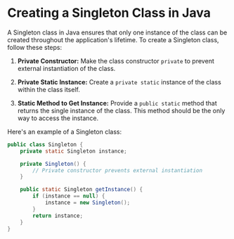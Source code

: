 # Creating a Singleton Class in Java

A Singleton class in Java ensures that only one instance of the class can be created throughout the application's lifetime. To create a Singleton class, follow these steps:

1. **Private Constructor:** Make the class constructor `private` to prevent external instantiation of the class.

2. **Private Static Instance:** Create a `private static` instance of the class within the class itself.

3. **Static Method to Get Instance:** Provide a `public static` method that returns the single instance of the class. This method should be the only way to access the instance.

Here's an example of a Singleton class:

```java
public class Singleton {
    private static Singleton instance;

    private Singleton() {
        // Private constructor prevents external instantiation
    }

    public static Singleton getInstance() {
        if (instance == null) {
            instance = new Singleton();
        }
        return instance;
    }
}
```
